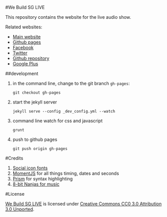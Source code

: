 #We Build SG LIVE

This repository contains the website for the live audio show.

Related websites:

- [Main website](http://live.webuild.sg/)
- [Github pages](http://sayanee.github.io/webuild-live/)
- [Facebook](http://facebook.com/webuildsg)
- [Twitter](https://twitter.com/webuildsg)
- [Github repository](https://github.com/sayanee/webuild-live)
- [Google Plus](https://plus.google.com/115395182582724849094)

##development

1. in the command line, change to the git branch `gh-pages`:

    ```
    git checkout gh-pages
    ```
1. start the jekyll server

    ```
    jekyll serve --config _dev_config.yml --watch
    ```
1. command line watch for css and javascript

    ```
    grunt
    ```
1. push to github pages

    ```
    git push origin gh-pages
    ```  
  

#Credits

1. [Social icon fonts](http://drinchev.github.io/monosocialiconsfont/)
1. [MomentJS](http://momentjs.com/) for all things timing, dates and seconds
1. [Prism](http://prismjs.com/index.html) for syntax highlighting
1. [8-bit Nanjas for music](http://freemusicarchive.org/music/8-Bit_Ninjas/Party_in_Space/kzz007_-_12_-_8-bit_ninjas_-_shiny_spaceship)

#License

[We Build SG LIVE](http://live.webuild.sg) is licensed under [Creative Commons CC0 3.0 Attribution 3.0 Unported](http://creativecommons.org/licenses/by/3.0). 